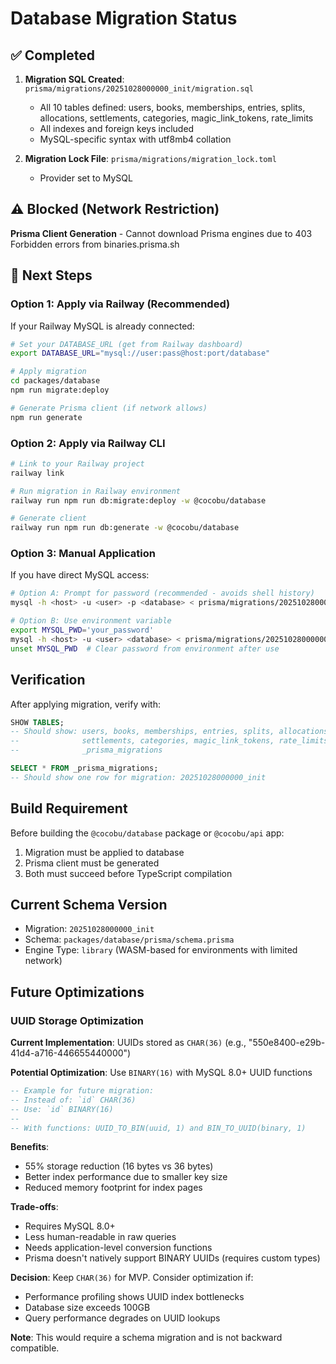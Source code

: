 # Database Migration Status

## ✅ Completed

1. **Migration SQL Created**: `prisma/migrations/20251028000000_init/migration.sql`
   - All 10 tables defined: users, books, memberships, entries, splits, allocations, settlements, categories, magic_link_tokens, rate_limits
   - All indexes and foreign keys included
   - MySQL-specific syntax with utf8mb4 collation

2. **Migration Lock File**: `prisma/migrations/migration_lock.toml`
   - Provider set to MySQL

## ⚠️ Blocked (Network Restriction)

**Prisma Client Generation** - Cannot download Prisma engines due to 403 Forbidden errors from binaries.prisma.sh

## 🔄 Next Steps

### Option 1: Apply via Railway (Recommended)

If your Railway MySQL is already connected:

```bash
# Set your DATABASE_URL (get from Railway dashboard)
export DATABASE_URL="mysql://user:pass@host:port/database"

# Apply migration
cd packages/database
npm run migrate:deploy

# Generate Prisma client (if network allows)
npm run generate
```

### Option 2: Apply via Railway CLI

```bash
# Link to your Railway project
railway link

# Run migration in Railway environment
railway run npm run db:migrate:deploy -w @cocobu/database

# Generate client
railway run npm run db:generate -w @cocobu/database
```

### Option 3: Manual Application

If you have direct MySQL access:

```bash
# Option A: Prompt for password (recommended - avoids shell history)
mysql -h <host> -u <user> -p <database> < prisma/migrations/20251028000000_init/migration.sql

# Option B: Use environment variable
export MYSQL_PWD='your_password'
mysql -h <host> -u <user> <database> < prisma/migrations/20251028000000_init/migration.sql
unset MYSQL_PWD  # Clear password from environment after use
```

## Verification

After applying migration, verify with:

```sql
SHOW TABLES;
-- Should show: users, books, memberships, entries, splits, allocations,
--              settlements, categories, magic_link_tokens, rate_limits,
--              _prisma_migrations

SELECT * FROM _prisma_migrations;
-- Should show one row for migration: 20251028000000_init
```

## Build Requirement

Before building the `@cocobu/database` package or `@cocobu/api` app:
1. Migration must be applied to database
2. Prisma client must be generated
3. Both must succeed before TypeScript compilation

## Current Schema Version

- Migration: `20251028000000_init`
- Schema: `packages/database/prisma/schema.prisma`
- Engine Type: `library` (WASM-based for environments with limited network)

## Future Optimizations

### UUID Storage Optimization

**Current Implementation**: UUIDs stored as `CHAR(36)` (e.g., "550e8400-e29b-41d4-a716-446655440000")

**Potential Optimization**: Use `BINARY(16)` with MySQL 8.0+ UUID functions
```sql
-- Example for future migration:
-- Instead of: `id` CHAR(36)
-- Use: `id` BINARY(16)
--
-- With functions: UUID_TO_BIN(uuid, 1) and BIN_TO_UUID(binary, 1)
```

**Benefits**:
- 55% storage reduction (16 bytes vs 36 bytes)
- Better index performance due to smaller key size
- Reduced memory footprint for index pages

**Trade-offs**:
- Requires MySQL 8.0+
- Less human-readable in raw queries
- Needs application-level conversion functions
- Prisma doesn't natively support BINARY UUIDs (requires custom types)

**Decision**: Keep `CHAR(36)` for MVP. Consider optimization if:
- Performance profiling shows UUID index bottlenecks
- Database size exceeds 100GB
- Query performance degrades on UUID lookups

**Note**: This would require a schema migration and is not backward compatible.
